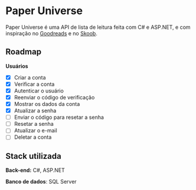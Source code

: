 
# Paper Universe

Paper Universe é uma API de lista de leitura feita com C# e ASP.NET, e com inspiração no [Goodreads](https://www.goodreads.com/) e no [Skoob](https://www.skoob.com.br/).

## Roadmap

**Usuários**

- [x]  Criar a conta
- [x]  Verificar a conta
- [x]  Autenticar o usuário
- [x]  Reenviar o código de verificação
- [x]  Mostrar os dados da conta
- [x]  Atualizar a senha
- [ ]  Enviar o código para resetar a senha
- [ ]  Resetar a senha
- [ ]  Atualizar o e-mail
- [ ]  Deletar a conta
## Stack utilizada

**Back-end:** C#, ASP.NET

**Banco de dados**: SQL Server

